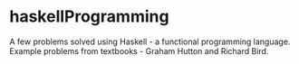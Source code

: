 # haskellProgramming
A few problems solved using Haskell - a functional programming language. Example problems from textbooks - Graham Hutton and Richard Bird.
